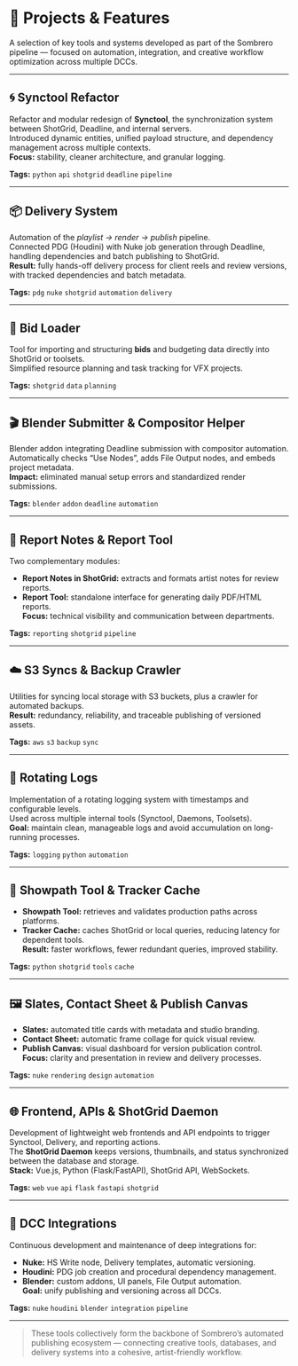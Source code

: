 # 🧩 Projects & Features

A selection of key tools and systems developed as part of the Sombrero pipeline — focused on automation, integration, and creative workflow optimization across multiple DCCs.

---

## 🌀 Synctool Refactor
Refactor and modular redesign of **Synctool**, the synchronization system between ShotGrid, Deadline, and internal servers.  
Introduced dynamic entities, unified payload structure, and dependency management across multiple contexts.  
**Focus:** stability, cleaner architecture, and granular logging.  

**Tags:** `python` `api` `shotgrid` `deadline` `pipeline`

---

## 📦 Delivery System
Automation of the *playlist → render → publish* pipeline.  
Connected PDG (Houdini) with Nuke job generation through Deadline, handling dependencies and batch publishing to ShotGrid.  
**Result:** fully hands-off delivery process for client reels and review versions, with tracked dependencies and batch metadata.

**Tags:** `pdg` `nuke` `shotgrid` `automation` `delivery`

---

## 🧠 Bid Loader
Tool for importing and structuring **bids** and budgeting data directly into ShotGrid or toolsets.  
Simplified resource planning and task tracking for VFX projects.

**Tags:** `shotgrid` `data` `planning`

---

## 🎬 Blender Submitter & Compositor Helper
Blender addon integrating Deadline submission with compositor automation.  
Automatically checks “Use Nodes”, adds File Output nodes, and embeds project metadata.  
**Impact:** eliminated manual setup errors and standardized render submissions.

**Tags:** `blender` `addon` `deadline` `automation`

---

## 🧾 Report Notes & Report Tool
Two complementary modules:  
- **Report Notes in ShotGrid:** extracts and formats artist notes for review reports.  
- **Report Tool:** standalone interface for generating daily PDF/HTML reports.  
**Focus:** technical visibility and communication between departments.

**Tags:** `reporting` `shotgrid` `pipeline`

---

## ☁️ S3 Syncs & Backup Crawler
Utilities for syncing local storage with S3 buckets, plus a crawler for automated backups.  
**Result:** redundancy, reliability, and traceable publishing of versioned assets.

**Tags:** `aws` `s3` `backup` `sync`

---

## 🧮 Rotating Logs
Implementation of a rotating logging system with timestamps and configurable levels.  
Used across multiple internal tools (Synctool, Daemons, Toolsets).  
**Goal:** maintain clean, manageable logs and avoid accumulation on long-running processes.

**Tags:** `logging` `python` `automation`

---

## 🧭 Showpath Tool & Tracker Cache
- **Showpath Tool:** retrieves and validates production paths across platforms.  
- **Tracker Cache:** caches ShotGrid or local queries, reducing latency for dependent tools.  
**Result:** faster workflows, fewer redundant queries, improved stability.

**Tags:** `python` `shotgrid` `tools` `cache`

---

## 🖼️ Slates, Contact Sheet & Publish Canvas
- **Slates:** automated title cards with metadata and studio branding.  
- **Contact Sheet:** automatic frame collage for quick visual review.  
- **Publish Canvas:** visual dashboard for version publication control.  
**Focus:** clarity and presentation in review and delivery processes.

**Tags:** `nuke` `rendering` `design` `automation`

---

## 🌐 Frontend, APIs & ShotGrid Daemon
Development of lightweight web frontends and API endpoints to trigger Synctool, Delivery, and reporting actions.  
The **ShotGrid Daemon** keeps versions, thumbnails, and status synchronized between the database and storage.  
**Stack:** Vue.js, Python (Flask/FastAPI), ShotGrid API, WebSockets.

**Tags:** `web` `vue` `api` `flask` `fastapi` `shotgrid`

---

## 🧰 DCC Integrations
Continuous development and maintenance of deep integrations for:
- **Nuke:** HS Write node, Delivery templates, automatic versioning.  
- **Houdini:** PDG job creation and procedural dependency management.  
- **Blender:** custom addons, UI panels, File Output automation.  
**Goal:** unify publishing and versioning across all DCCs.

**Tags:** `nuke` `houdini` `blender` `integration` `pipeline`

---

> These tools collectively form the backbone of Sombrero’s automated publishing ecosystem — connecting creative tools, databases, and delivery systems into a cohesive, artist-friendly workflow.
